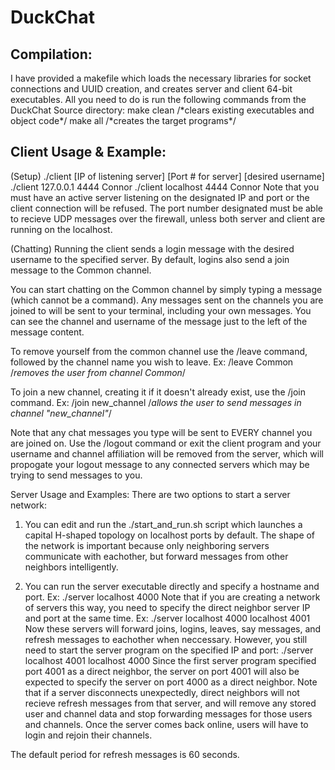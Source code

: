 
<h1>DuckChat</h1>
<h2>Compilation:</h2>
  I have provided a makefile which loads the necessary libraries for socket connections and UUID creation, and creates server and client 64-bit executables.
  All you need to do is run the following commands from the DuckChat Source directory:
  make clean /*clears existing executables and object code*/
  make all /*creates the target programs*/

<h2>Client Usage & Example:</h2>
  (Setup)
        ./client [IP of listening server] [Port # for server] [desired username]
        ./client 127.0.0.1 4444 Connor
        ./client localhost 4444 Connor
  Note that you must have an active server listening on the designated IP and port or the client connection will be refused.
  The port number designated must be able to recieve UDP messages over the firewall, unless both server and client are running on the localhost.
  
  (Chatting)
  Running the client sends a login message with the desired username to the specified server.
  By default, logins also send a join message to the Common channel.
  
  You can start chatting on the Common channel by simply typing a message (which cannot be a command).
  Any messages sent on the channels you are joined to will be sent to your terminal, including your own messages.  You can see the channel and username of the message just to the left of the message content.
  
  To remove yourself from the common channel use the /leave command, followed by the channel name you wish to leave. Ex:
      /leave Common /*removes the user from channel Common*/
  
  To join a new channel, creating it if it doesn't already exist, use the /join command. Ex:
      /join new_channel /*allows the user to send messages in channel "new_channel"*/
  
  Note that any chat messages you type will be sent to EVERY channel you are joined on.
  Use the /logout command or exit the client program and your username and channel affiliation will be removed from the server, which will propogate your logout message to any connected servers which may be trying to send messages to you.
  
  
Server Usage and Examples:
  There are two options to start a server network:
    
  1) You can edit and run the ./start_and_run.sh script which launches a capital H-shaped topology on localhost ports by default.  The shape of the network is important because only neighboring servers communicate with eachother, but forward messages from other neighbors intelligently.
    
  2) You can run the server executable directly and specify a hostname and port. Ex:
      ./server localhost 4000
  Note that if you are creating a network of servers this way, you need to specify the direct neighbor server IP and port at the same time. Ex:
      ./server localhost 4000 localhost 4001 
  Now these servers will forward joins, logins, leaves, say messages, and refresh messages to eachother when neccessary.
  However, you still need to start the server program on the specified IP and port:
      ./server localhost 4001 localhost 4000 
  Since the first server program specified port 4001 as a direct neighbor, the server on port 4001 will also be expected to specify the server on port 4000 as a direct neighbor.
  Note that if a server disconnects unexpectedly, direct neighbors will not recieve refresh messages from that server, and will remove any stored user and channel data and stop forwarding messages for those users and channels.  Once the server comes back online, users will have to login and rejoin their channels.
    
  The default period for refresh messages is 60 seconds.
